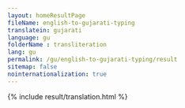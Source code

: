 ```yaml
--- 
layout: homeResultPage 
fileName: english-to-gujarati-typing
translatein: gujarati
language: gu
folderName : transliteration
lang: gu
permalink: /gu/english-to-gujarati-typing/result
sitemap: false
nointernationalization: true
---
```

{% include result/translation.html %}

<script src="/js/result/translator.js" data-foldername="{{page.folderName}}" data-lang="{{page.lang}}"></script>